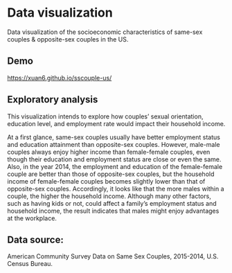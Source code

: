 # Data visualization
Data visualization of the socioeconomic characteristics of same-sex couples & opposite-sex couples in the US.

## Demo
https://xuan6.github.io/sscouple-us/

## Exploratory analysis
This visualization intends to explore how couples’ sexual orientation, education level, and employment rate would impact their household income. 

At a first glance, same-sex couples usually have better employment status and education attainment than opposite-sex couples. However, male-male couples always enjoy higher income than female-female couples, even though their education and employment status are close or even the same. Also, in the year 2014, the employment and education of the female-female couple are better than those of opposite-sex couples, but the household income of female-female couples becomes slightly lower than that of opposite-sex couples. Accordingly, it looks like that the more males within a couple, the higher the household income. Although many other factors, such as having kids or not, could affect a family’s employment status and household income, the result indicates that males might enjoy advantages at the workplace.

## Data source: 
American Community Survey Data on Same Sex Couples, 2015-2014, U.S. Census Bureau.
